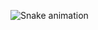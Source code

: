 ![Snake animation](https://github.com/Annas0uza/Annas0uza/blob/output/github-contribution-grid-snake.svg)
